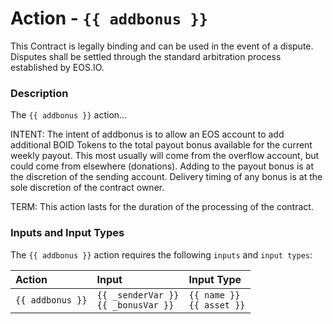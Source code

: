 # Action - `{{ addbonus }}`

This Contract is legally binding and can be used in the event of a dispute. Disputes shall be settled through the standard arbitration process established by EOS.IO.

### Description

The `{{ addbonus }}` action...

INTENT: The intent of addbonus is to allow an EOS account to add additional BOID Tokens to the total payout bonus available for the current weekly payout. This most usually will come from the overflow account, but could come from elsewhere (donations). Adding to the payout bonus is at the discretion of the sending account. Delivery timing of any bonus is at the sole discretion of the contract owner. 

TERM: This action lasts for the duration of the processing of the contract. 

### Inputs and Input Types

The `{{ addbonus }}` action requires the following `inputs` and `input types`:

| Action | Input | Input Type |
|:--|:--|:--|
| `{{ addbonus }}` | `{{ _senderVar }}`<br/>`{{ _bonusVar }}` | `{{ name }}`<br/>`{{ asset }}` |